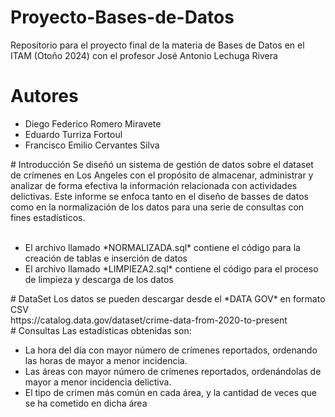 # Proyecto-Bases-de-Datos
Repositorio para el proyecto final de la materia de Bases de Datos en el ITAM (Otoño 2024) con el profesor José Antonio Lechuga Rivera
# Autores
<ul>
  <li> Diego Federico Romero Miravete </li>
  <li> Eduardo Turriza Fortoul </li>
  <li> Francisco Emilio Cervantes Silva </li>
</ul>
# Introducción 
Se diseñó un sistema de gestión de datos sobre el dataset de crímenes en Los Angeles con el propósito de almacenar, administrar y analizar de forma efectiva la información relacionada con actividades delictivas. Este informe se enfoca tanto en el diseño de basses de datos como en la normalización de los datos para una serie de consultas con fines estadísticos. <br> <br>
<ul>
  <li>El archivo llamado *NORMALIZADA.sql* contiene el código para la creación de tablas e inserción de datos</li>
  <li>El archivo llamado *LIMPIEZA2.sql* contiene el código para el proceso de limpieza y descarga de los datos </li>
</ul>
# DataSet
Los datos se pueden descargar desde el *DATA GOV* en formato CSV <br>
https://catalog.data.gov/dataset/crime-data-from-2020-to-present <br>
# Consultas
Las estadísticas obtenidas son: <br>
<ul>
  <li>La hora del día con mayor número de crímenes reportados, ordenando las horas de mayor a menor incidencia. </li>
  <li>Las áreas con mayor número de crímenes reportados, ordenándolas de mayor a menor incidencia delictiva. </li>
  <li>El tipo de crimen más común en cada área, y la cantidad de veces que se ha cometido en dicha área </li>
</ul>
